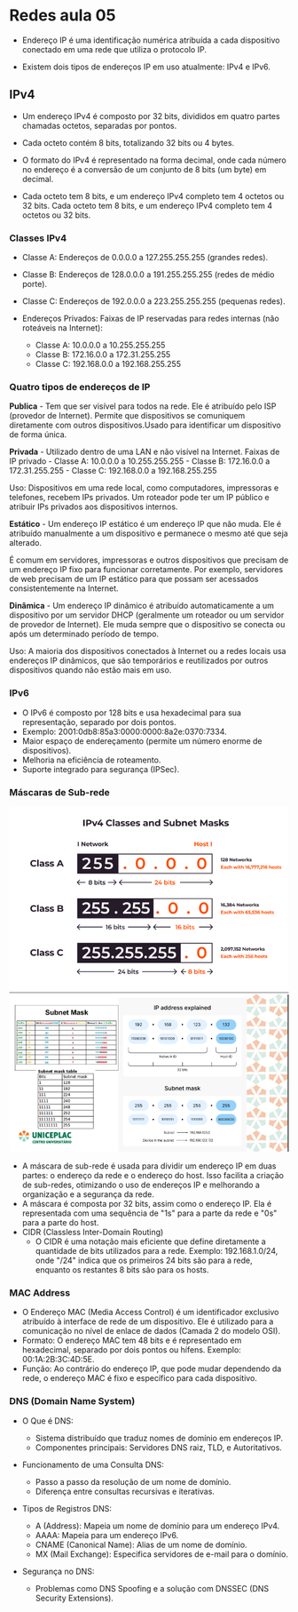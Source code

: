 # Redes aula 05

- Endereço IP é uma identificação numérica atribuída a cada dispositivo conectado em uma rede que utiliza o protocolo IP.

- Existem dois tipos de endereços IP em uso atualmente: IPv4 e IPv6.

## IPv4

- Um endereço IPv4 é composto por 32 bits, divididos em quatro partes chamadas octetos, separadas por pontos.
- Cada octeto contém 8 bits, totalizando 32 bits ou 4 bytes.
- O formato do IPv4 é representado na forma decimal, onde cada número no endereço é a conversão de um conjunto de 8 bits (um byte) em decimal.

- Cada octeto tem 8 bits, e um endereço IPv4 completo tem 4 octetos ou 32 bits. Cada octeto tem 8 bits, e um endereço IPv4 completo tem 4 octetos ou 32 bits.

### Classes IPv4

- Classe A: Endereços de 0.0.0.0 a 127.255.255.255 (grandes redes).
- Classe B: Endereços de 128.0.0.0 a 191.255.255.255 (redes de médio porte).
- Classe C: Endereços de 192.0.0.0 a 223.255.255.255 (pequenas redes).

- Endereços Privados: Faixas de IP reservadas para redes internas (não roteáveis na Internet):
  - Classe A: 10.0.0.0 a 10.255.255.255
  - Classe B: 172.16.0.0 a 172.31.255.255
  - Classe C: 192.168.0.0 a 192.168.255.255

### Quatro tipos de endereços de IP

**Publica** - Tem que ser visível para todos na rede. Ele é atribuído pelo ISP (provedor de Internet). Permite que dispositivos se comuniquem diretamente com outros dispositivos.Usado para identificar um dispositivo de forma única.

**Privada** - Utilizado dentro de uma LAN e não visível na Internet.
Faixas de IP privado - Classe A: 10.0.0.0 a 10.255.255.255 - Classe B: 172.16.0.0 a 172.31.255.255 - Classe C: 192.168.0.0 a 192.168.255.255

Uso: Dispositivos em uma rede local, como computadores,
impressoras e telefones, recebem IPs privados. Um roteador
pode ter um IP público e atribuir IPs privados aos dispositivos
internos.

**Estático** - Um endereço IP estático é um endereço IP que não muda.
Ele é atribuído manualmente a um dispositivo e permanece
o mesmo até que seja alterado.

É comum em servidores, impressoras e outros dispositivos
que precisam de um endereço IP fixo para funcionar
corretamente. Por exemplo, servidores de web precisam de
um IP estático para que possam ser acessados
consistentemente na Internet.

**Dinâmica** - Um endereço IP dinâmico é atribuído automaticamente a
um dispositivo por um servidor DHCP (geralmente um
roteador ou um servidor de provedor de Internet). Ele muda
sempre que o dispositivo se conecta ou após um
determinado período de tempo.

Uso: A maioria dos dispositivos conectados à Internet ou a
redes locais usa endereços IP dinâmicos, que são
temporários e reutilizados por outros dispositivos quando
não estão mais em uso.

### IPv6

- O IPv6 é composto por 128 bits e usa hexadecimal para sua
  representação, separado por dois pontos.
- Exemplo: 2001:0db8:85a3:0000:0000:8a2e:0370:7334.
- Maior espaço de endereçamento (permite um número
  enorme de dispositivos).
- Melhoria na eficiência de roteamento.
- Suporte integrado para segurança (IPSec).

### Máscaras de Sub-rede

![](../assets/SubnetMasks.png)
![](../assets/SubnetMasks2.png)

- A máscara de sub-rede é usada para dividir um endereço IP em
  duas partes: o endereço da rede e o endereço do host. Isso
  facilita a criação de sub-redes, otimizando o uso de endereços IP
  e melhorando a organização e a segurança da rede.
- A máscara é composta por 32 bits, assim como o endereço IP. Ela
  é representada com uma sequência de "1s" para a parte da rede
  e "0s" para a parte do host.
- CIDR (Classless Inter-Domain Routing)
  - O CIDR é uma notação mais eficiente que define diretamente a
    quantidade de bits utilizados para a rede. Exemplo: 192.168.1.0/24,
    onde "/24" indica que os primeiros 24 bits são para a rede, enquanto os
    restantes 8 bits são para os hosts.

### MAC Address

- O Endereço MAC (Media Access Control) é um identificador
  exclusivo atribuído à interface de rede de um dispositivo. Ele é
  utilizado para a comunicação no nível de enlace de dados
  (Camada 2 do modelo OSI).
- Formato: O endereço MAC tem 48 bits e é representado em
  hexadecimal, separado por dois pontos ou hífens. Exemplo:
  00:1A:2B:3C:4D:5E.
- Função: Ao contrário do endereço IP, que pode mudar
  dependendo da rede, o endereço MAC é fixo e específico para
  cada dispositivo.

### DNS (Domain Name System)

- O Que é DNS:

  - Sistema distribuído que traduz nomes de domínio em endereços IP.
  - Componentes principais: Servidores DNS raiz, TLD, e Autoritativos.

- Funcionamento de uma Consulta DNS:
  - Passo a passo da resolução de um nome de domínio.
  - Diferença entre consultas recursivas e iterativas.
- Tipos de Registros DNS:
  - A (Address): Mapeia um nome de domínio para um endereço IPv4.
  - AAAA: Mapeia para um endereço IPv6.
  - CNAME (Canonical Name): Alias de um nome de domínio.
  - MX (Mail Exchange): Especifica servidores de e-mail para o domínio.
- Segurança no DNS:
  - Problemas como DNS Spoofing e a solução com DNSSEC (DNS Security Extensions).
